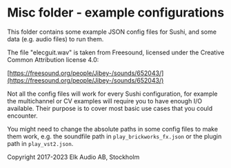 # Misc folder - example configurations

This folder contains some example JSON config files for Sushi, and some data (e.g. audio files) to run them.

The file "elecguit.wav" is taken from Freesound, licensed under the Creative Common Attribution license 4.0:

[https://freesound.org/people/Jibey-/sounds/652043/](https://freesound.org/people/Jibey-/sounds/652043/)

Not all the config files will work for every Sushi configuration, for example the multichannel or CV examples will require you to have enough I/O available. Their purpose is to cover most basic use cases that you could encounter.

You might need to change the absolute paths in some config files to make them work, e.g. the soundfile path in `play_brickworks_fx.json` or the plugin path in `play_vst2.json`.

Copyright 2017-2023 Elk Audio AB, Stockholm

